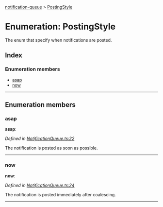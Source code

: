 [notification-queue](../README.md) > [PostingStyle](../enums/postingstyle.md)

# Enumeration: PostingStyle

The enum that specify when notifications are posted.

## Index

### Enumeration members

* [asap](postingstyle.md#asap)
* [now](postingstyle.md#now)

---

## Enumeration members

<a id="asap"></a>

###  asap

**asap**: 

*Defined in [NotificationQueue.ts:22](https://github.com/nilennoct/notification-queue/blob/ede40cb/src/NotificationQueue.ts#L22)*

The notification is posted as soon as possible.

___
<a id="now"></a>

###  now

**now**: 

*Defined in [NotificationQueue.ts:24](https://github.com/nilennoct/notification-queue/blob/ede40cb/src/NotificationQueue.ts#L24)*

The notification is posted immediately after coalescing.

___

